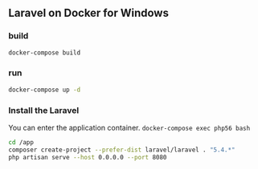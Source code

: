 Laravel on Docker for Windows
-------------------------------------

### build
```bash
docker-compose build
```

### run
```bash
docker-compose up -d
```

### Install the Laravel
You can enter the application container.
`docker-compose exec php56 bash`

```bash
cd /app
composer create-project --prefer-dist laravel/laravel . "5.4.*"
php artisan serve --host 0.0.0.0 --port 8080
```
